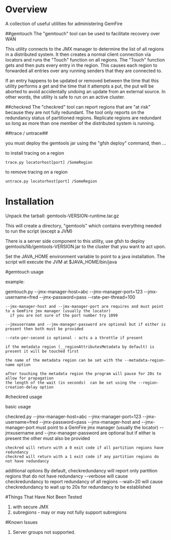 # Overview

A collection of useful utilities for administering GemFire

##gemtouch
The "gemtouch" tool can be used to facilitate recovery over WAN

This utility connects to the JMX manager to determine the list of all regions in a distributed
system.  It then creates a normal client connection via locators and runs the "Touch" function
on all regions.  The "Touch" function gets and then puts every entry in the region.  This causes 
each region to forwarded all entries over any running senders that they are connected to.

If an entry happens to be updated or removed between the time that this utility performs a get and
the time that it attempts a put, the put will be aborted to avoid accidentally undoing an update 
from an external source.  In other words, the utility is safe to run on an active cluster.

##checkred
The "checkred" tool can report regions that are "at risk" because they are not fully redundant. 
The tool only reports on the redundancy status of partitioned regions.  Replicate regions are 
redundant so long as more than one member of the distributed system is running.

##trace / untrace##

you must deploy the gemtools jar using the "gfsh deploy" command,
then ...

to install tracing on a region

```
trace.py locatorhost[port] /SomeRegion
```

to remove tracing on a region

```
untrace.py locatorhost[port] /SomeRegion
```


# Installation
Unpack the tarball: gemtools-VERSION-runtime.tar.gz

This will create a directory, "gemtools" which contains everything needed to run the script (except a JVM)

There is a server side component to this utility, use gfsh to deploy gemtools/lib/gemtools-VERSION.jar to 
the cluster that you want to act upon.

Set the JAVA_HOME environment variable to point to a java installation. 
The script will execute the JVM at $JAVA_HOME/bin/java


#gemtouch usage

example: 

gemtouch.py --jmx-manager-host=abc --jmx-manager-port=123 --jmx-username=fred --jmx-password=pass --rate-per-thread=100

	--jmx-manager-host and --jmx-manager-port are requires and must point to a GemFire jmx manager (usually the locator)
	  if you are not sure of the port number try 1099
	  
	--jmxusername and --jmx-manager-password are optional but if either is present then both must be provided
	
	--rate-per-second is optional - acts a a throttle if present

	if the metadata region (__regionAttributesMetadata by default) is  present it will be touched first
	
	the name of the metadata region can be set with the --metadata-region-name option
	
	after touching the metadata region the program will pause for 20s to allow for propagation
	the length of the wait (in seconds)  can be set using the --region-creation-delay option



#checkred usage

basic usage

checkred.py --jmx-manager-host=abc --jmx-manager-port=123 --jmx-username=fred --jmx-password=pass 
	--jmx-manager-host and --jmx-manager-port must point to a GemFire jmx manager (usually the locator)
	--jmxusername and --jmx-manager-password are optional but if either is present the other must also be provided

	checkred will return with a 0 exit code if all partition regions have redundancy
	checkred will return with a 1 exit code if any partition regions do not have redundancy

additional options
	By default, checkredundancy will report only partition regions that do not have redundancy
	--verbose will cause checkredundancy to report redundancy of all regions
	--wait=20 will cause checkredundancy to wait up to 20s for redundancy to be established



#Things That Have Not Been Tested
1. with secure JMX
3. subregions - may or may not fully support subregions

#Known Issues
1. Server groups not supported.




